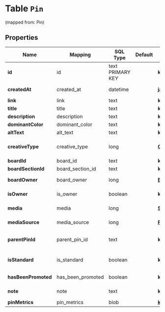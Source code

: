 
# Table `Pin`
(mapped from: Pin)

## Properties
Name | Mapping | SQL Type | Default | Type | Description | Notes
---- | ------- | -------- | ------- | ---- | ----------- | -----
**id** | id | text PRIMARY KEY |  | **kotlin.String** |  |  [optional] [readonly]
**createdAt** | created_at | datetime |  | [**java.time.LocalDateTime**](java.time.LocalDateTime.md) |  |  [optional] [readonly]
**link** | link | text |  | **kotlin.String** |  |  [optional]
**title** | title | text |  | **kotlin.String** |  |  [optional]
**description** | description | text |  | **kotlin.String** |  |  [optional]
**dominantColor** | dominant_color | text |  | **kotlin.String** | Dominant pin color. Hex number, e.g. \\\&quot;#6E7874\\\&quot;. |  [optional]
**altText** | alt_text | text |  | **kotlin.String** |  |  [optional]
**creativeType** | creative_type | long |  | [**CreativeType**](CreativeType.md) |  |  [optional] [readonly] [foreignkey]
**boardId** | board_id | text |  | **kotlin.String** | The board to which this Pin belongs. |  [optional]
**boardSectionId** | board_section_id | text |  | **kotlin.String** | The board section to which this Pin belongs. |  [optional]
**boardOwner** | board_owner | long |  | [**BoardOwner**](BoardOwner.md) |  |  [optional] [foreignkey]
**isOwner** | is_owner | boolean |  | **kotlin.Boolean** | Whether the \&quot;operation user_account\&quot; is the Pin owner. |  [optional] [readonly]
**media** | media | long |  | [**SummaryPinMedia**](SummaryPinMedia.md) |  |  [optional] [foreignkey]
**mediaSource** | media_source | long |  | [**PinMediaSource**](PinMediaSource.md) |  |  [optional] [foreignkey]
**parentPinId** | parent_pin_id | text |  | **kotlin.String** | The source pin id if this pin was saved from another pin. &lt;a href&#x3D;\&quot;https://help.pinterest.com/article/save-pins-on-pinterest\&quot;&gt;Learn more&lt;/a&gt;. |  [optional]
**isStandard** | is_standard | boolean |  | **kotlin.Boolean** | Whether the Pin is standard or not. See documentation on &lt;a href&#x3D;\&quot;https://developers.pinterest.com/docs/content/update/\&quot;&gt;Changes to Pin creation&lt;/a&gt; for more information. |  [optional]
**hasBeenPromoted** | has_been_promoted | boolean |  | **kotlin.Boolean** | Whether the Pin has been promoted or not. |  [optional] [readonly]
**note** | note | text |  | **kotlin.String** | Private note for this Pin. &lt;a href&#x3D;\&quot;https://help.pinterest.com/en/article/add-notes-to-your-pins\&quot;&gt;Learn more&lt;/a&gt;. |  [optional]
**pinMetrics** | pin_metrics | blob |  | [**kotlin.Any**](.md) | Pin metrics with associated time intervals if any. |  [optional]





















